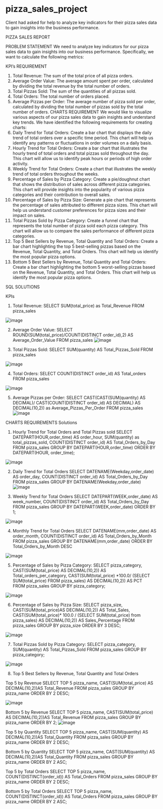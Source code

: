 # pizza_sales_project
Client had asked for help to analyze key indicators for their pizza sales data to gain insights into the business performance. 

PIZZA SALES REPORT

PROBLEM STATEMENT
We need to analyze key indicators for our pizza sales data to gain insights into our business performance. Specifically, we want to calculate the following metrics:

KPI’s REQUIREMENT
1.	Total Revenue: The sum of the total price of all pizza orders.
2.	Average Order Value: The average amount spent per order, calculated by dividing the total revenue by the total number of orders.
3.	Total Pizzas Sold: The sum of the quantities of all pizzas sold.
4.	Total Orders: The total number of orders placed.
5.	Average Pizzas per Order: The average number of pizza sold per order, calculated by dividing the total number of pizzas sold by the total number of orders.
CHARTS REQUIREMENT
We would like to visualize various aspects of our pizza sales data to gain insights and understand key trends. We have identified the following requirements for creating charts:
1.	Daily Trend for Total Orders: Create a bar chart that displays the daily trend of total orders over a specific time period. This chart will help us identify any patterns or fluctuations in order volumes on a daily basis.
2.	Hourly Trend for Total Orders: Create a bar chart that illustrates the hourly trend of total orders and total pizzas sold throughout the day. This chart will allow us to identify peak hours or periods of high order activity.
3.	Weekly Trend for Total Orders: Create a chart that illustrates the weekly trend of total orders throughout the weeks. 
4.	Percentage of Sales by Pizza Category: Create a pie/doughnut chart that shows the distribution of sales across different pizza categories. This chart will provide insights into the popularity of various pizza categories and their contribution to overall sales.
5.	Percentage of Sales by Pizza Size: Generate a pie chart that represents the percentage of sales attributed to different pizza sizes. This chart will help us understand customer preferences for pizza sizes and their impact on sales.
6.	Total Pizzas Sold by Pizza Category: Create a funnel chart that represents the total number of pizza sold each pizza category. This chart will allow us to compare the sales performance of different pizza categories.
7.	Top 5 Best Sellers by Revenue, Total Quantity and Total Orders: Create a bar chart highlighting the top 5 best-selling pizzas based on the Revenue, Total Quantity, and Total Orders. This chart will help us identify the most popular pizza options.
8.	Bottom 5 Best Sellers by Revenue, Total Quantity and Total Orders: Create a bar chart highlighting the bottom 5 worst-selling pizzas based on the Revenue, Total Quantity, and Total Orders. This chart will help us identify the most popular pizza options.


SQL SOLUTIONS

KPIs
1.	Total Revenue:
SELECT SUM(total_price) as Total_Revenue
FROM pizza_sales

![image](https://github.com/rmakhoebe/pizza_sales_project/assets/97227644/9f52f085-025a-42fc-85b2-df7f967070c6)

 
2.	Average Order Value:
SELECT ROUND(SUM(total_price)/COUNT(DISTINCT order_id),2) AS Average_Order_Value
FROM pizza_sales
![image](https://github.com/rmakhoebe/pizza_sales_project/assets/97227644/c831580f-9b92-4337-a839-b380a1dad79f)

 
3.	Total Pizzas Sold:
SELECT SUM(quantity) AS Total_Pizzas_Sold
FROM pizza_sales

 ![image](https://github.com/rmakhoebe/pizza_sales_project/assets/97227644/84381f72-f629-49bc-ad4f-4daac600defc)


4.	Total Orders:
SELECT COUNT(DISTINCT order_id) AS Total_orders
FROM pizza_sales
 
![image](https://github.com/rmakhoebe/pizza_sales_project/assets/97227644/a605f39a-e536-42d7-87e1-b38a54213a8c)




5.	Average Pizzas per Order:
SELECT CAST(CAST(SUM(quantity) AS DECIMAL)/ 
	CAST(COUNT(DISTINCT order_id) AS DECIMAL) AS DECIMAL(10,2)) as Average_Pizzas_Per_Order
FROM pizza_sales
![image](https://github.com/rmakhoebe/pizza_sales_project/assets/97227644/5bd1893a-c9c7-4747-9338-4ab2a30d0755)

 
CHARTS REQUIREMENTS Solutions
1.	Hourly Trend for Total Orders and Total Pizzas sold
SELECT  DATEPART(HOUR,order_time) AS order_hour, SUM(quantity) as total_pizzas_sold, COUNT(DISTINCT order_id) AS  Total_Orders_by_Day
	FROM pizza_sales
	GROUP BY DATEPART(HOUR,order_time)
	ORDER BY DATEPART(HOUR, order_time);
 
![image](https://github.com/rmakhoebe/pizza_sales_project/assets/97227644/c3c3a84c-3821-48f4-959f-b1597913d0ec)





2.	Daily Trend for Total Orders
SELECT  DATENAME(Weekday,order_date) AS order_day, COUNT(DISTINCT order_id) AS  Total_Orders_by_Day
	FROM pizza_sales
	GROUP BY DATENAME(Weekday,order_date)
![image](https://github.com/rmakhoebe/pizza_sales_project/assets/97227644/7819166f-7a55-415c-870e-24554eed1e76)

 

3.	Weekly Trend for Total Orders
SELECT  DATEPART(WEEK,order_date) AS week_number, COUNT(DISTINCT order_id) AS  Total_Orders_by_Day
	FROM pizza_sales
	GROUP BY DATEPART(WEEK,order_date)
	ORDER BY 1;
 
![image](https://github.com/rmakhoebe/pizza_sales_project/assets/97227644/35c1ea27-a9b6-435a-a308-98cf4a224dcc)




4.	Monthly Trend for Total Orders
SELECT  DATENAME(mm,order_date) AS order_month, COUNT(DISTINCT order_id) AS Total_Orders_by_Month
	FROM pizza_sales
	GROUP BY DATENAME(mm,order_date)
ORDER BY Total_Orders_by_Month DESC
 
![image](https://github.com/rmakhoebe/pizza_sales_project/assets/97227644/7455f5c4-0796-4579-a94c-49b68ae36f69)


5.	Percentage of Sales by Pizza Category:
SELECT pizza_category, 
		CAST(SUM(total_price) AS DECIMAL(10,2)) AS Total_orders_per_category,
		CAST(SUM(total_price) *100.0/
(SELECT SUM(total_price)
						FROM pizza_sales) AS DECIMAL(10,2)) AS PCT                                                                                                                                 
FROM pizza_sales
GROUP BY pizza_category;

 
![image](https://github.com/rmakhoebe/pizza_sales_project/assets/97227644/d09b30d0-4e0b-49c8-80e9-4c31046da90d)



6.	Percentage of Sales by Pizza Size:
SELECT  pizza_size, CAST(SUM(total_price)AS DECIMAL(10,2)) AS Total_Sales,
	CAST(SUM(total_price)* 100.0 /
(SELECT SUM(total_price) from pizza_sales) AS DECIMAL(10,2))  AS Sales_Percentage
FROM pizza_sales
GROUP BY pizza_size
ORDER BY 3 DESC;
 
![image](https://github.com/rmakhoebe/pizza_sales_project/assets/97227644/6c1f1fc1-a79e-4bf1-88a7-fd52ad03fa85)


7.	Total Pizzas Sold by Pizza Category:
SELECT pizza_category, SUM(quantity) AS Total_Pizzas_Sold
FROM pizza_sales
GROUP BY pizza_category;

![image](https://github.com/rmakhoebe/pizza_sales_project/assets/97227644/90471eb5-96b5-4087-891c-4634bccfbba6)

 
8.	Top 5 Best Sellers by Revenue, Total Quantity and Total Orders

Top 5 by Revenue
SELECT TOP 5 pizza_name, CAST(SUM(total_price) AS DECIMAL(10,2))AS Total_Revenue
FROM pizza_sales
GROUP BY pizza_name
ORDER BY 2 DESC;

 ![image](https://github.com/rmakhoebe/pizza_sales_project/assets/97227644/736e5f4d-e035-477f-98be-eeb2a229e216)


Bottom 5 by Revenue
SELECT TOP 5 pizza_name, CAST(SUM(total_price) AS DECIMAL(10,2))AS Total_Revenue
FROM pizza_sales
GROUP BY pizza_name
ORDER BY 2;
 ![image](https://github.com/rmakhoebe/pizza_sales_project/assets/97227644/4d6f3f4f-14e8-48fe-b9bf-5dc0c856d9a2)


Top 5 by Quantity
SELECT TOP 5 pizza_name, CAST(SUM(quantity) AS DECIMAL(10,2))AS Total_Quantity
FROM pizza_sales
GROUP BY pizza_name
ORDER BY 2 DESC;
 



Bottom 5 by Quantity
SELECT TOP 5 pizza_name, CAST(SUM(quantity) AS DECIMAL(10,2))AS Total_Quantity
FROM pizza_sales
GROUP BY pizza_name
ORDER BY 2 ASC;

 

Top 5 by Total Orders
SELECT TOP 5 pizza_name, COUNT(DISTINCT(order_id)) AS Total_Orders
FROM pizza_sales
GROUP BY pizza_name
ORDER BY 2 DESC;
 

Bottom 5 by Total Orders
SELECT TOP 5 pizza_name, COUNT(DISTINCT(order_id)) AS Total_Orders
FROM pizza_sales
GROUP BY pizza_name
ORDER BY 2 ASC;
 

